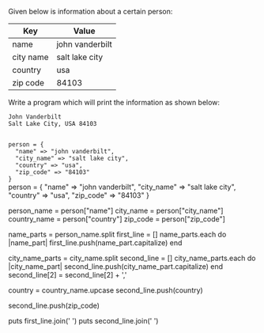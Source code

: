 Given below is information about a
certain person:

|Key       |Value           |
|--|--|
|name      |john vanderbilt |
|city name |salt lake city  |
|country   |usa             |
|zip code  |84103           |

Write a program which will
print the information
as shown below:

```
John Vanderbilt
Salt Lake City, USA 84103
```



<Editor lang="ruby" type="challenge" caseSensitiveOutput="true">
<code>
person = {
  "name" => "john vanderbilt",
  "city_name" => "salt lake city",
  "country" => "usa",
  "zip_code" => "84103"
}
</code>

<solution>
person = {
  "name" => "john vanderbilt",
  "city_name" => "salt lake city",
  "country" => "usa",
  "zip_code" => "84103"
}

person_name = person["name"]
city_name = person["city_name"]
country_name = person["country"]
zip_code = person["zip_code"]

name_parts = person_name.split
first_line = []
name_parts.each do |name_part|
  first_line.push(name_part.capitalize)
end

city_name_parts = city_name.split
second_line = []
city_name_parts.each do |city_name_part|
  second_line.push(city_name_part.capitalize)
end
second_line[2] = second_line[2] + ','

country = country_name.upcase
second_line.push(country)

second_line.push(zip_code)

puts first_line.join(' ')
puts second_line.join(' ')
</solution>
</Editor>